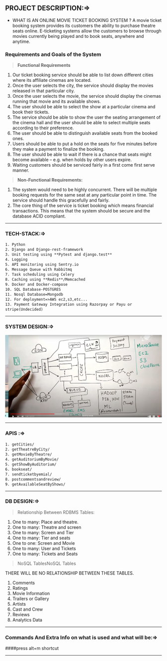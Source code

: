 ## PROJECT DESCRIPTION:=>
- WHAT IS AN ONLINE MOVIE TICKET BOOKING SYSTEM ?
	A movie ticket booking system provides its customers the ability to purchase theatre seats online.
	E-ticketing systems allow the customers to browse through movies currently being played and to book seats, anywhere and 		anytime.
### Requirements and Goals of the System

> **Functional Requirements**
1. Our ticket booking service should be able to list down different cities where its affiliate cinemas are located.
2. Once the user selects the city, the service should display the movies released in that particular city.
3. Once the user selects the movie, the service should display the cinemas running that movie and its available shows.
4. The user should be able to select the show at a particular cinema and book their tickets.
5. The service should be able to show the user the seating arrangement of the cinema hall and the user should be able to select multiple seats according to their preference.
6. The user should be able to distinguish available seats from the booked ones.
7. Users should be able to put a hold on the seats for five minutes before they make a payment to finalize the booking.
8. The user should be able to wait if there is a chance that seats might become available – e.g. when holds by other users expire.
9. Waiting customers should be serviced fairly in a first come first serve manner.

> **Non-Functional Requirements:**
1. The system would need to be highly concurrent. There will be multiple booking requests for the same seat at any particular point in time. The service should handle this gracefully and fairly.
2. The core thing of the service is ticket booking which means financial transactions. This means that the system should be secure and the database ACID compliant.

------------


### TECH-STACK:=>

	1. Python
	2. Django and Django-rest-framework    
	3. Unit testing using **Pytest and django.test**
	4. Logging
	5. API monitoring using Sentry.io
	6. Message Queue with Rabbitmq
	7. Task scheduling using Celery
	8. Caching using **Redis**/Memcached
	9. Docker and Docker-compose
	10. SQL Database-POSTGRES
	11. Nosql Database=Mongodb
	12. For deployment=>AWS ec2,s3,etc...
	13. Payment Gateway Integration using Razorpay or Payu or stripe(Undecided)

------------


### SYSTEM DESIGN:=>
                        
![alt text for screen readers](BOokmyshow_SYstemDesign.png "Text to show on mouseover")


------------


### APIS :=>
	1. getCities/
	2. getTheatreByCity/
	3. getMovieByTheatre/
	4. getAuditoriumByMovie/
	5. getShowByAuditorium/
	6. bookseat/
	7. sendticketbyemial/
	8. postcommentsandreview/
	9. getAvailableSeatByShows/



------------

### DB DESIGN:=>
> Relationship Between RDBMS Tables:

1. One to many: Place and theatre.
2. One to many: Theatre and screen
3. One to many: Screen and Tier
4. One to many: Tier and seats
5. One to one: Screen and Movie
6. One to many: User and Tickets
7. One to many: Tickets and Seats

> NoSQL TablesNoSQL Tables

THERE WILL BE NO RELATIONSHIP BETWEEN THESE TABLES. 

1. Comments
2. Ratings
3. Movie Information
4. Trailers or Gallery
5. Artists
6. Cast and Crew
7. Reviews
8. Analytics Data 



------------
### Commands And Extra Info on what is used and what will be:=>







####press alt+m shortcut

------------

